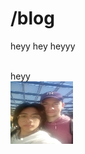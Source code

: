 <title> blog </title>
<h1> /blog </h1>
heyy
hey
heyyy

<br> heyy
<br>
<img src="photos\marriage.jpg" width="100" height="100" border="0" alt="← married couple" />  